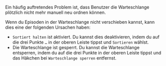 Ein häufig auftretendes Problem ist, dass Benutzer die Warteschlange plötzlich nicht mehr manuell neu ordnen können.

Wenn du Episoden in der Warteschlange nicht verschieben kannst, kann dies eine der folgenden Ursachen haben:

- `Sortiert halten` ist aktiviert. Du kannst dies deaktivieren, indem du auf die drei Punkte `…` in der oberen Leiste tippst und `Sortieren` wählst.
- Die Warteschlange ist gesperrt. Du kannst die Warteschlange entsperren, indem du auf die drei Punkte in der oberen Leiste tippst und das Häkchen bei `Warteschlange sperren` entfernst.
